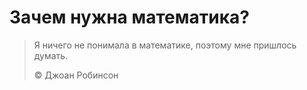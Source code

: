 # Зачем нужна математика?
> Я ничего не понимала в математике, поэтому мне пришлось думать.
>
> © Джоан Робинсон
